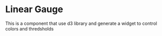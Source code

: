 # Linear Gauge
This is a component that use d3 library and generate a widget to control colors and thredsholds